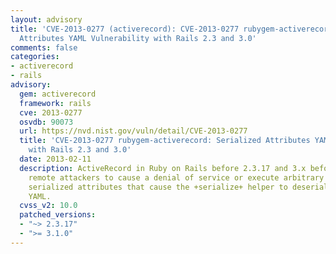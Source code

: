 ```yaml
---
layout: advisory
title: 'CVE-2013-0277 (activerecord): CVE-2013-0277 rubygem-activerecord: Serialized
  Attributes YAML Vulnerability with Rails 2.3 and 3.0'
comments: false
categories:
- activerecord
- rails
advisory:
  gem: activerecord
  framework: rails
  cve: 2013-0277
  osvdb: 90073
  url: https://nvd.nist.gov/vuln/detail/CVE-2013-0277
  title: 'CVE-2013-0277 rubygem-activerecord: Serialized Attributes YAML Vulnerability
    with Rails 2.3 and 3.0'
  date: 2013-02-11
  description: ActiveRecord in Ruby on Rails before 2.3.17 and 3.x before 3.1.0 allows
    remote attackers to cause a denial of service or execute arbitrary code via crafted
    serialized attributes that cause the +serialize+ helper to deserialize arbitrary
    YAML.
  cvss_v2: 10.0
  patched_versions:
  - "~> 2.3.17"
  - ">= 3.1.0"
---
```

